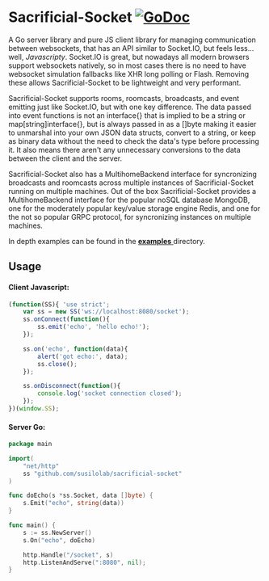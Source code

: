 Sacrificial-Socket [![GoDoc](https://godoc.org/github.com/susilolab/sacrificial-socket?status.svg)](https://godoc.org/github.com/susilolab/sacrificial-socket)
==================

A Go server library and pure JS client library for managing communication between websockets, that has an API similar to Socket.IO, but feels less... well, *Javascripty*. Socket.IO is great, but nowadays all modern browsers support websockets natively, so in most cases there is no need to have websocket simulation fallbacks like XHR long polling or Flash. Removing these allows Sacrificial-Socket to be lightweight and very performant.

Sacrificial-Socket supports rooms, roomcasts, broadcasts, and event emitting just like Socket.IO, but with one key difference. The data passed into event functions is not an interface{} that is implied to be a string or map[string]interface{}, but is always passed in as a []byte making it easier to unmarshal into your own JSON data structs, convert to a string, or keep as binary data without the need to check the data's type before processing it. It also means there aren't any unnecessary conversions to the data between the client and the server.

Sacrificial-Socket also has a MultihomeBackend interface for syncronizing broadcasts and roomcasts across multiple instances of Sacrificial-Socket running on multiple machines. Out of the box Sacrificial-Socket provides a MultihomeBackend interface for the popular noSQL database MongoDB, one for the moderately popular key/value storage engine Redis, and one for the not so popular GRPC protocol, for syncronizing instances on multiple machines.

In depth examples can be found in the [__examples__ ](https://github.com/susilolab/sacrificial-socket/tree/master/examples "Examples") directory.

Usage
-----
#### Client Javascript:
```javascript
(function(SS){ 'use strict';
    var ss = new SS('ws://localhost:8080/socket');
    ss.onConnect(function(){
        ss.emit('echo', 'hello echo!');
    });

    ss.on('echo', function(data){
        alert('got echo:', data);
        ss.close();
    });

    ss.onDisconnect(function(){
        console.log('socket connection closed');
    });
})(window.SS);
```

#### Server Go:
```go
package main

import(
    "net/http"
    ss "github.com/susilolab/sacrificial-socket"
)

func doEcho(s *ss.Socket, data []byte) {
    s.Emit("echo", string(data))
}

func main() {
    s := ss.NewServer()
    s.On("echo", doEcho)

    http.Handle("/socket", s)
    http.ListenAndServe(":8080", nil);
}
```
